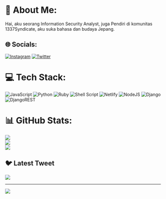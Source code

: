 # 💫 About Me:
Hai, aku seorang Information Security Analyst, juga Pendiri di komunitas 1337Syndicate, aku suka bahasa dan budaya Jepang.


## 🌐 Socials:
[![Instagram](https://img.shields.io/badge/Instagram-%23E4405F.svg?logo=Instagram&logoColor=white)](https://instagram.com/xyyylaufyyy1337) [![Twitter](https://img.shields.io/badge/Twitter-%231DA1F2.svg?logo=Twitter&logoColor=white)](https://twitter.com/xyyylaufyyy1337) 

# 💻 Tech Stack:
![JavaScript](https://img.shields.io/badge/javascript-%23323330.svg?style=for-the-badge&logo=javascript&logoColor=%23F7DF1E) ![Python](https://img.shields.io/badge/python-3670A0?style=for-the-badge&logo=python&logoColor=ffdd54) ![Ruby](https://img.shields.io/badge/ruby-%23CC342D.svg?style=for-the-badge&logo=ruby&logoColor=white) ![Shell Script](https://img.shields.io/badge/shell_script-%23121011.svg?style=for-the-badge&logo=gnu-bash&logoColor=white) ![Netlify](https://img.shields.io/badge/netlify-%23000000.svg?style=for-the-badge&logo=netlify&logoColor=#00C7B7) ![NodeJS](https://img.shields.io/badge/node.js-6DA55F?style=for-the-badge&logo=node.js&logoColor=white) ![Django](https://img.shields.io/badge/django-%23092E20.svg?style=for-the-badge&logo=django&logoColor=white) ![DjangoREST](https://img.shields.io/badge/DJANGO-REST-ff1709?style=for-the-badge&logo=django&logoColor=white&color=ff1709&labelColor=gray)
# 📊 GitHub Stats:
![](https://github-readme-stats.vercel.app/api?username=xyyylaufyyy1337&theme=dark&hide_border=false&include_all_commits=false&count_private=false)<br/>
![](https://github-readme-streak-stats.herokuapp.com/?user=xyyylaufyyy1337&theme=dark&hide_border=false)<br/>
![](https://github-readme-stats.vercel.app/api/top-langs/?username=xyyylaufyyy1337&theme=dark&hide_border=false&include_all_commits=false&count_private=false&layout=compact)

## 🐦 Latest Tweet
[![](https://gtce.itsvg.in/api?username=xyyylaufyyy1337)](https://github.com/VishwaGauravIn/github-twitter-card-embed)

---
[![](https://visitcount.itsvg.in/api?id=xyyylaufyyy1337&icon=0&color=0)](https://visitcount.itsvg.in)

<!-- Proudly created with GPRM ( https://gprm.itsvg.in ) -->
